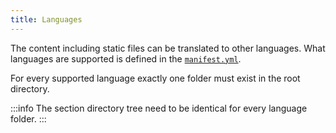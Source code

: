 ```yaml
---
title: Languages
---
```


The content including static files can be translated to other languages. What
languages are supported is defined in the
[`manifest.yml`](/section/01-project/02-files/01-manifest#languages).

For every supported language exactly one folder must exist in the root
directory.

:::info
The section directory tree need to be identical for every language folder.
:::
